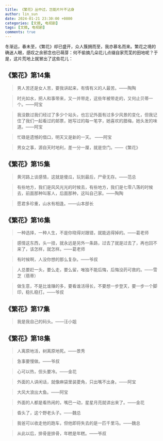 ```yaml
---
title: 《繁花》丛中过，岂能片叶不沾身
author: lin_sun
date: 2024-01-21 23:30:00 +0800
categories: [文摘, 电视剧]
tags: [文摘, 电视剧]
comments: true
---
```


冬渐远，春未至，《繁花》却已盛开，众人簇拥而至，我亦慕名而来。繁花之境的确迷人眼，感叹之余邪念也已萌芽：何不偷摘几朵花儿点缀自家荒芜的田地呢？于是，这片荒地上就冒出了这些花儿：

## 《繁花》第14集

> 男人苦还是女人苦，要我讲起来，有情有义的人最苦。——陶陶

> 时光如水，把人和事带来，又一并带走，这些年被带走的，又何止贝蒂一个。——阿宝

> 我没数过我们经过了多少个站头，也忘记外面有过多少风景的变化，但我记住了我们一起看过的邮票，她写过的每一笔字，她喜欢的腊梅，她头发的味道。——阿宝
>

> 忙碌是遗憾的借口，明天又是新的一天。 ——阿宝

> 男女之事，源自天时地利，差一分一厘，就是空门。——《繁花》

## 《繁花》第15集

> 黄河路上谈感情，这就是傻瓜，玩到最后，尸骨无存。——范总

> 有些地方，我们是风风光光的时候去，有些地方，我们是七零八落的时候去，前面那种叫客人，后面那种，这叫自己家。——陶陶

> 愿君多珍重，山水有相逢。——山本部长

## 《繁花》第16集

> 一种选择，一种人生，不是你晓得对跟错，就能逃得掉的。——葛老师

> 感情这东西，头一扭，就永远是另外一条路，过去了就是过去了，再也回不来了，该怎样，就怎样。——葛老师

> 有时候啊，人没你想的那么复杂。——爷叔

> 人总要赶一头，要么走，要么留，唯独不能后悔，后悔没药可救的。——雪芝（蓓蒂）

> 做生意，不是比谁赚的多，要看谁活得长，不要想一步登天，要一步一个脚印，稳扎稳打。——爷叔

## 《繁花》第17集

> 我是我自己的码头。——汪小姐

## 《繁花》第18集

> 人离原地活，树离原地死。——景秀

> 急事要慢做。——爷叔

> 心可以热，但头要冷。——金花

> 外面的人讲闲话，就像麻袋里装菱角，只出嘴不出身。——阿宝

> 大风大浪出大鱼。——阿宝

> 外面的人都是看热闹的，嘴巴一动，星星月亮就讲出来了。——金花

> 昏头了，这个野老头子。——魏总

> 我爸可以收走他的跑车，但他即将失去的是一匹千里马。——魏总

> 从此以后，排骨是排骨，年糕是年糕。——爷叔

